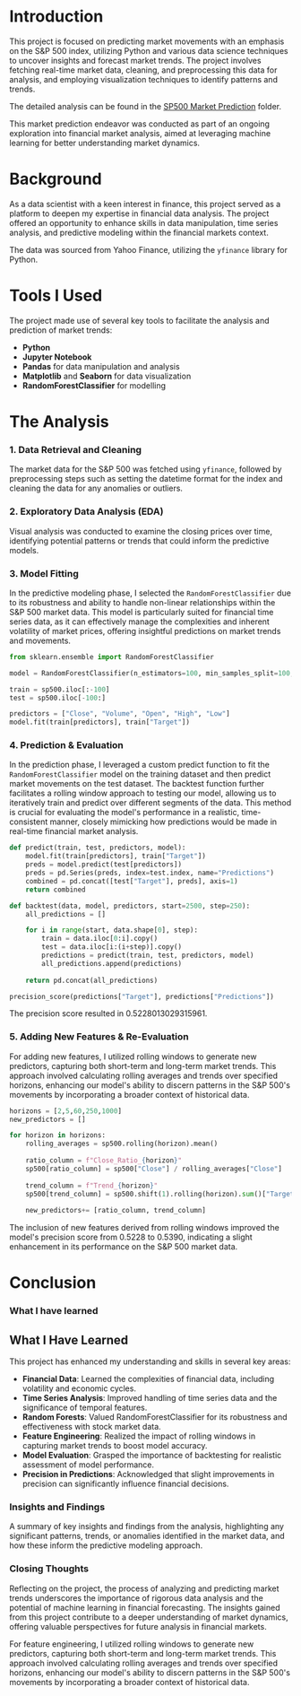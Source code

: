 # Introduction

This project is focused on predicting market movements with an emphasis on the S&P 500 index, utilizing Python and various data science techniques to uncover insights and forecast market trends. The project involves fetching real-time market data, cleaning, and preprocessing this data for analysis, and employing visualization techniques to identify patterns and trends.

The detailed analysis can be found in the [SP500 Market Prediction](./) folder.

This market prediction endeavor was conducted as part of an ongoing exploration into financial market analysis, aimed at leveraging machine learning for better understanding market dynamics.

# Background

As a data scientist with a keen interest in finance, this project served as a platform to deepen my expertise in financial data analysis. The project offered an opportunity to enhance skills in data manipulation, time series analysis, and predictive modeling within the financial markets context.

The data was sourced from Yahoo Finance, utilizing the `yfinance` library for Python.

# Tools I Used

The project made use of several key tools to facilitate the analysis and prediction of market trends:

- **Python**
- **Jupyter Notebook**
- **Pandas** for data manipulation and analysis
- **Matplotlib** and **Seaborn** for data visualization
- **RandomForestClassifier** for modelling

# The Analysis

### 1. Data Retrieval and Cleaning
The market data for the S&P 500 was fetched using `yfinance`, followed by preprocessing steps such as setting the datetime format for the index and cleaning the data for any anomalies or outliers.

### 2. Exploratory Data Analysis (EDA)
Visual analysis was conducted to examine the closing prices over time, identifying potential patterns or trends that could inform the predictive models.

### 3. Model Fitting

In the predictive modeling phase, I selected the ```RandomForestClassifier``` due to its robustness and ability to handle non-linear relationships within the S&P 500 market data. This model is particularly suited for financial time series data, as it can effectively manage the complexities and inherent volatility of market prices, offering insightful predictions on market trends and movements.

```python
from sklearn.ensemble import RandomForestClassifier

model = RandomForestClassifier(n_estimators=100, min_samples_split=100, random_state=1)

train = sp500.iloc[:-100]
test = sp500.iloc[-100:]

predictors = ["Close", "Volume", "Open", "High", "Low"]
model.fit(train[predictors], train["Target"])
```

### 4. Prediction & Evaluation

In the prediction phase, I leveraged a custom predict function to fit the ```RandomForestClassifier``` model on the training dataset and then predict market movements on the test dataset. The backtest function further facilitates a rolling window approach to testing our model, allowing us to iteratively train and predict over different segments of the data. This method is crucial for evaluating the model's performance in a realistic, time-consistent manner, closely mimicking how predictions would be made in real-time financial market analysis.

```python
def predict(train, test, predictors, model):
    model.fit(train[predictors], train["Target"])
    preds = model.predict(test[predictors])
    preds = pd.Series(preds, index=test.index, name="Predictions")
    combined = pd.concat([test["Target"], preds], axis=1)
    return combined
```

```python
def backtest(data, model, predictors, start=2500, step=250):
    all_predictions = []

    for i in range(start, data.shape[0], step):
        train = data.iloc[0:i].copy()
        test = data.iloc[i:(i+step)].copy()
        predictions = predict(train, test, predictors, model)
        all_predictions.append(predictions)
    
    return pd.concat(all_predictions)
```

```python
precision_score(predictions["Target"], predictions["Predictions"])
```

The precision score resulted in 0.5228013029315961.


### 5. Adding New Features & Re-Evaluation

For adding new features, I utilized rolling windows to generate new predictors, capturing both short-term and long-term market trends. This approach involved calculating rolling averages and trends over specified horizons, enhancing our model's ability to discern patterns in the S&P 500's movements by incorporating a broader context of historical data.

```python
horizons = [2,5,60,250,1000]
new_predictors = []

for horizon in horizons:
    rolling_averages = sp500.rolling(horizon).mean()
    
    ratio_column = f"Close_Ratio_{horizon}"
    sp500[ratio_column] = sp500["Close"] / rolling_averages["Close"]
    
    trend_column = f"Trend_{horizon}"
    sp500[trend_column] = sp500.shift(1).rolling(horizon).sum()["Target"]
    
    new_predictors+= [ratio_column, trend_column]
```

The inclusion of new features derived from rolling windows improved the model's precision score from 0.5228 to 0.5390, indicating a slight enhancement in its performance on the S&P 500 market data.

# Conclusion

### What I have learned

## What I Have Learned

This project has enhanced my understanding and skills in several key areas:
- **Financial Data**: Learned the complexities of financial data, including volatility and economic cycles.
- **Time Series Analysis**: Improved handling of time series data and the significance of temporal features.
- **Random Forests**: Valued RandomForestClassifier for its robustness and effectiveness with stock market data.
- **Feature Engineering**: Realized the impact of rolling windows in capturing market trends to boost model accuracy.
- **Model Evaluation**: Grasped the importance of backtesting for realistic assessment of model performance.
- **Precision in Predictions**: Acknowledged that slight improvements in precision can significantly influence financial decisions.

### Insights and Findings
A summary of key insights and findings from the analysis, highlighting any significant patterns, trends, or anomalies identified in the market data, and how these inform the predictive modeling approach.

### Closing Thoughts
Reflecting on the project, the process of analyzing and predicting market trends underscores the importance of rigorous data analysis and the potential of machine learning in financial forecasting. The insights gained from this project contribute to a deeper understanding of market dynamics, offering valuable perspectives for future analysis in financial markets.





For feature engineering, I utilized rolling windows to generate new predictors, capturing both short-term and long-term market trends. This approach involved calculating rolling averages and trends over specified horizons, enhancing our model's ability to discern patterns in the S&P 500's movements by incorporating a broader context of historical data.

